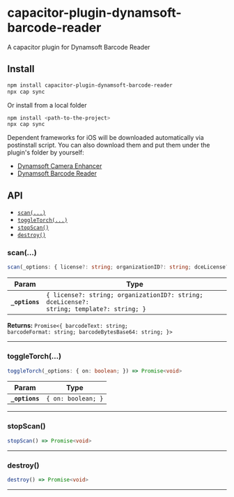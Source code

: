 # capacitor-plugin-dynamsoft-barcode-reader

A capacitor plugin for Dynamsoft Barcode Reader

## Install

```bash
npm install capacitor-plugin-dynamsoft-barcode-reader
npx cap sync
```

Or install from a local folder

```bash
npm install <path-to-the-project>
npx cap sync
```

Dependent frameworks for iOS will be downloaded automatically via postinstall script. You can also download them and put them under the plugin's folder by yourself:

* [Dynamsoft Camera Enhancer](https://www.dynamsoft.com/camera-enhancer/docs/introduction/)
* [Dynamsoft Barcode Reader](https://www.dynamsoft.com/barcode-reader/overview/)

## API

<docgen-index>

* [`scan(...)`](#scan)
* [`toggleTorch(...)`](#toggletorch)
* [`stopScan()`](#stopscan)
* [`destroy()`](#destroy)

</docgen-index>

<docgen-api>
<!--Update the source file JSDoc comments and rerun docgen to update the docs below-->

### scan(...)

```typescript
scan(_options: { license?: string; organizationID?: string; dceLicense?: string; template?: string; }) => Promise<{ barcodeText: string; barcodeFormat: string; barcodeBytesBase64: string; }>
```

| Param          | Type                                                                                                |
| -------------- | --------------------------------------------------------------------------------------------------- |
| **`_options`** | <code>{ license?: string; organizationID?: string; dceLicense?: string; template?: string; }</code> |

**Returns:** <code>Promise&lt;{ barcodeText: string; barcodeFormat: string; barcodeBytesBase64: string; }&gt;</code>

--------------------


### toggleTorch(...)

```typescript
toggleTorch(_options: { on: boolean; }) => Promise<void>
```

| Param          | Type                          |
| -------------- | ----------------------------- |
| **`_options`** | <code>{ on: boolean; }</code> |

--------------------


### stopScan()

```typescript
stopScan() => Promise<void>
```

--------------------


### destroy()

```typescript
destroy() => Promise<void>
```

--------------------

</docgen-api>

